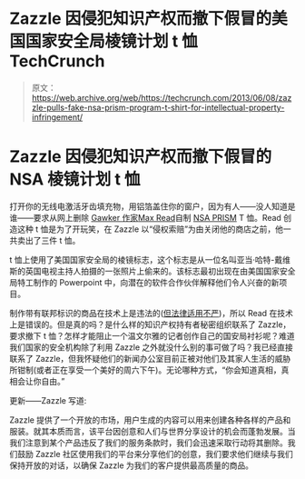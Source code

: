 # Zazzle 因侵犯知识产权而撤下假冒的美国国家安全局棱镜计划 t 恤 TechCrunch

> 原文：<https://web.archive.org/web/https://techcrunch.com/2013/06/08/zazzle-pulls-fake-nsa-prism-program-t-shirt-for-intellectual-property-infringement/>

# Zazzle 因侵犯知识产权而撤下假冒的 NSA 棱镜计划 t 恤

打开你的无线电激活牙齿填充物，用铝箔盖住你的窗户，因为有人——没人知道是谁——要求从网上删除 [Gawker 作家](https://web.archive.org/web/20221005213756/http://gawker.com/the-nsa-sent-a-takedown-notice-over-my-custom-prism-log-512085836)[Max Read](https://web.archive.org/web/20221005213756/https://twitter.com/max_read)自制 [NSA PRISM](https://web.archive.org/web/20221005213756/http://www.zazzle.com/prismmerchandise*) T 恤。Read 创造这种 t 恤是为了开玩笑，在 Zazzle 以“侵权索赔”为由关闭他的商店之前，他一共卖出了三件 t 恤。

t 恤上使用了美国国家安全局的棱镜标志，这个标志是从一位名叫亚当·哈特-戴维斯的英国电视主持人拍摄的一张照片上偷来的。该标志最初出现在由美国国家安全局特工制作的 Powerpoint 中，向潜在的软件合作伙伴解释他们令人兴奋的新项目。

制作带有联邦标识的商品在技术上是违法的([但法律适用不严](https://web.archive.org/web/20221005213756/http://www.zazzle.com/federal_bureau_of_investigation_sticker-217168084902061671))，所以 Read 在技术上是错误的。但是真的吗？是什么样的知识产权持有者秘密组织联系了 Zazzle，要求撤下 t 恤？怎样才能阻止一个温文尔雅的记者创作自己的国安局衬衫呢？难道我们国家的安全机构除了利用 Zazzle 之外就没什么别的事可做了吗？我已经直接联系了 Zazzle，但我怀疑他们的新闻办公室目前正被对他们及其家人生活的威胁所钳制(或者正在享受一个美好的周六下午)。无论哪种方式，“你会知道真相，真相会让你自由。”

更新——Zazzle 写道:

Zazzle 提供了一个开放的市场，用户生成的内容可以用来创建各种各样的产品和服装。就其本质而言，该平台因创意和人们与世界分享设计的机会而蓬勃发展。当我们注意到某个产品违反了我们的服务条款时，我们会迅速采取行动将其删除。我们鼓励 Zazzle 社区使用我们的平台来分享他们的创意，我们要求他们继续与我们保持开放的对话，以确保 Zazzle 为我们的客户提供最高质量的商品。